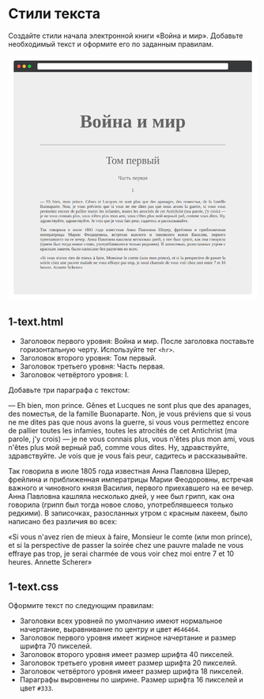 # Стили текста

Создайте стили начала электронной книги «Война и мир». Добавьте необходимый текст и оформите его по заданным правилам.

![Рисунок](assets/1.png)

## 1-text.html

- Заголовок первого уровня: Война и мир. После заголовка поставьте горизонтальную черту. Используйте тег `<hr>`.
- Заголовок второго уровня: Том первый.
- Заголовок третьего уровня: Часть первая.
- Заголовок четвёртого уровня: I.

Добавьте три параграфа с текстом:

— Eh bien, mon prince. Gênes et Lucques ne sont plus que des apanages, des поместья, de la famille Buonaparte. Non, je vous préviens que si vous ne me dites pas que nous avons la guerre, si vous vous permettez encore de pallier toutes les infamies, toutes les atrocités de cet Antichrist (ma parole, j'y crois) — je ne vous connais plus, vous n'êtes plus mon ami, vous n'êtes plus мой верный раб, comme vous dites. Ну, здравствуйте, здравствуйте. Je vois que je vous fais peur, садитесь и рассказывайте.

Так говорила в июле 1805 года известная Анна Павловна Шерер, фрейлина и приближенная императрицы Марии Феодоровны, встречая важного и чиновного князя Василия, первого приехавшего на ее вечер. Анна Павловна кашляла несколько дней, у нее был грипп, как она говорила (грипп был тогда новое слово, употреблявшееся только редкими). В записочках, разосланных утром с красным лакеем, было написано без различия во всех:

«Si vous n'avez rien de mieux à faire, Monsieur le comte (или mon prince), et si la perspective de passer la soirée chez une pauvre malade ne vous effraye pas trop, je serai charmée de vous voir chez moi entre 7 et 10 heures. Annette Scherer»

## 1-text.css

Оформите текст по следующим правилам:

- Заголовки всех уровней по умолчанию имеют нормальное начертание, выравнивание по центру и цвет `#646464`.
- Заголовок первого уровня имеет жирное начертание и размер шрифта 70 пикселей.
- Заголовок второго уровня имеет размер шрифта 40 пикселей.
- Заголовок третьего уровня имеет размер шрифта 20 пикселей.
- Заголовок четвёртого уровня имеет размер шрифта 18 пикселей.
- Параграфы выровнены по ширине. Размер шрифта 16 пикселей и цвет `#333`.
